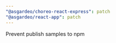 ```yaml
---
"@asgardeo/choreo-react-express": patch
"@asgardeo/react-app": patch
---
```


Prevent publish samples to npm
